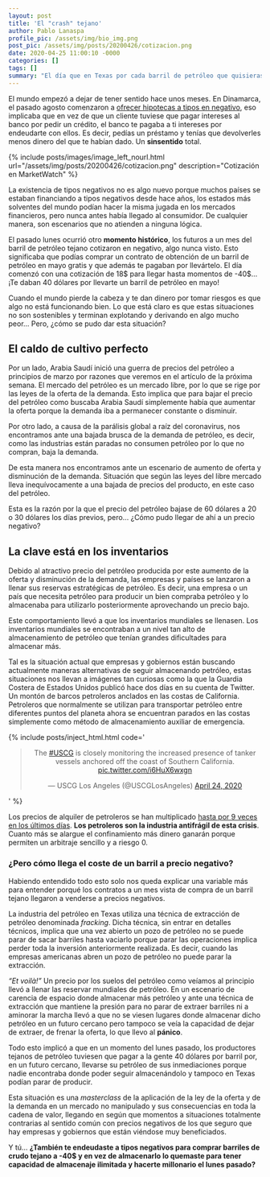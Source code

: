 ```yaml
---
layout: post
title: 'El "crash" tejano'
author: Pablo Lanaspa
profile_pic: /assets/img/bio_img.png
post_pic: /assets/img/posts/20200426/cotizacion.png
date: 2020-04-25 11:00:10 -0000
categories: []
tags: []
summary: "El día que en Texas por cada barril de petróleo que quisieras te daban el barril gratis y 40 dólares de regalo."
---
```


El mundo empezó a dejar de tener sentido hace unos meses. En Dinamarca, el pasado agosto comenzaron a [ofrecer hipotecas a tipos en negativo](https://www.theguardian.com/money/2019/aug/13/danish-bank-launches-worlds-first-negative-interest-rate-mortgage), eso implicaba que en vez de que un cliente tuviese que pagar intereses al banco por pedir un crédito, el banco te pagaba a ti intereses por endeudarte con ellos. Es decir, pedías un préstamo y tenías que devolverles menos dinero del que te habían dado. Un **sinsentido** total. 

{% include posts/images/image_left_nourl.html url="/assets/img/posts/20200426/cotizacion.png" description="Cotización en MarketWatch" %}

La existencia de tipos negativos no es algo nuevo porque muchos países se estaban financiando a tipos negativos desde hace años, los estados más solventes del mundo podían hacer la misma jugada en los mercados financieros, pero nunca antes había llegado al consumidor. De cualquier manera, son escenarios que no atienden a ninguna lógica.

El pasado lunes ocurrió otro **momento histórico**, los futuros a un mes del barril de petróleo tejano cotizaron en negativo, algo nunca visto. Esto significaba que podías comprar un contrato de obtención de un barril de petróleo en mayo gratis y que además te pagaban por llevártelo. El día comenzó con una cotización de 18$ para llegar hasta momentos de -40$... ¡Te daban 40 dólares por llevarte un barril de petróleo en mayo!

Cuando el mundo pierde la cabeza y te dan dinero por tomar riesgos es que algo no está funcionando bien. Lo que está claro es que estas situaciones no son sostenibles y terminan explotando y derivando en algo mucho peor... Pero, ¿cómo se pudo dar esta situación?

## El caldo de cultivo perfecto

Por un lado, Arabia Saudí inició una guerra de precios del petróleo a principios de marzo por razones que veremos en el artículo de la próxima semana. El mercado del petróleo es un mercado libre, por lo que se rige por las leyes de la oferta de la demanda. Esto implica que para bajar el precio del petróleo como buscaba Arabia Saudí simplemente había que aumentar la oferta porque la demanda iba a permanecer constante o disminuir.

Por otro lado, a causa de la parálisis global a raíz del coronavirus, nos encontramos ante una bajada brusca de la demanda de petróleo, es decir, como las industrias están paradas no consumen petróleo por lo que no compran, baja la demanda.

De esta manera nos encontramos ante un escenario de aumento de oferta y disminución de la demanda. Situación que según las leyes del libre mercado lleva inequívocamente a una bajada de precios del producto, en este caso del petróleo.

Esta es la razón por la que el precio del petróleo bajase de 60 dólares a 20 o 30 dólares los días previos, pero... ¿Cómo pudo llegar de ahí a un precio negativo?

## La clave está en los inventarios

Debido al atractivo precio del petróleo producida por este aumento de la oferta y disminución de la demanda, las empresas y países se lanzaron a llenar sus reservas estratégicas de petróleo. Es decir, una empresa o un país que necesita petróleo para producir un bien compraba petróleo y lo almacenaba para utilizarlo posteriormente aprovechando un precio bajo.

Este comportamiento llevó a que los inventarios mundiales se llenasen. Los inventarios mundiales se encontraban a un nivel tan alto de almacenamiento de petróleo que tenían grandes dificultades para almacenar más. 

Tal es la situación actual que empresas y gobiernos están buscando actualmente maneras alternativas de seguir almacenando petróleo, estas situaciones nos llevan a imágenes tan curiosas como la que la Guardia Costera de Estados Unidos publicó hace dos días en su cuenta de Twitter. Un montón de barcos petroleros anclados en las costas de California. Petroleros que normalmente se utilizan para transportar petróleo entre diferentes puntos del planeta ahora se encuentran parados en las costas simplemente como método de almacenamiento auxiliar de emergencia.

{% include posts/inject_html.html code='<center><blockquote class="twitter-tweet" data-dnt="true"><p lang="en" dir="ltr">The <a href="https://twitter.com/hashtag/USCG?src=hash&amp;ref_src=twsrc%5Etfw">#USCG</a> is closely monitoring the increased presence of tanker vessels anchored off the coast of Southern California. <a href="https://t.co/i6HuX6wxgn">pic.twitter.com/i6HuX6wxgn</a></p>&mdash; USCG Los Angeles (@USCGLosAngeles) <a href="https://twitter.com/USCGLosAngeles/status/1253570343815442432?ref_src=twsrc%5Etfw">April 24, 2020</a></blockquote>  </center><script async src="https://platform.twitter.com/widgets.js" charset="utf-8"></script>' %}

Los precios de alquiler de petroleros se han multiplicado [hasta por 9 veces en los últimos días](https://twitter.com/JHannisdahl/status/1253756524134051840). **Los petroleros son la industria antifrágil de esta crisis**. Cuanto más se alargue el confinamiento más dinero ganarán porque permiten un arbitraje sencillo y a riesgo 0. 

### ¿Pero cómo llega el coste de un barril a precio negativo?

Habiendo entendido todo esto solo nos queda explicar una variable más para entender porqué los contratos a un mes vista de compra de un barril tejano llegaron a venderse a precios negativos.

La industria del petróleo en Texas utiliza una técnica de extracción de petróleo denominada *fracking*. Dicha técnica, sin entrar en detalles técnicos, implica que una vez abierto un pozo de petróleo no se puede parar de sacar barriles hasta vaciarlo porque parar las operaciones implica perder toda la inversión anteriormente realizada. Es decir, cuando las empresas americanas abren un pozo de petróleo no puede parar la extracción.

*“Et voilà!”* Un precio por los suelos del petróleo como veíamos al principio llevó a llenar las reservar mundiales de petróleo. En un escenario de carencia de espacio donde almacenar más petróleo y ante una técnica de extracción que mantiene  la presión para no parar de extraer barriles ni a aminorar la marcha llevó a que no se viesen lugares donde almacenar dicho petróleo en un futuro cercano pero tampoco se veía la capacidad de dejar de extraer, de frenar la oferta, lo que llevo al **pánico**. 

Todo esto implicó a que en un momento del lunes pasado, los productores tejanos de petróleo tuviesen que pagar a la gente 40 dólares por barril por, en un futuro cercano, llevarse su petróleo de sus inmediaciones porque nadie encontraba donde poder seguir almacenándolo y tampoco en Texas podían parar de producir.

Esta situación es una *masterclass* de la aplicación de la ley de la oferta y de la demanda en un mercado no manipulado y sus consecuencias en toda la cadena de valor, llegando en según que momentos a situaciones totalmente contrarias al sentido común con precios negativos de los que seguro que hay empresas y gobiernos que están viéndose muy beneficiados. 

Y tú... **¿También te endeudaste a tipos negativos para comprar barriles de crudo tejano a -40$ y en vez de almacenarlo lo quemaste para tener capacidad de almacenaje ilimitada y hacerte millonario el lunes pasado?**